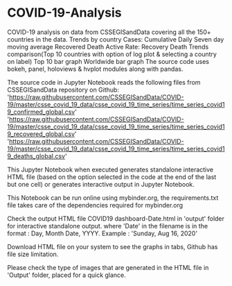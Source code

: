 # COVID-19-Analysis
COVID-19 analysis on data from CSSEGISandData covering all the 150+ countries in the data.
	Trends by country
		Cases:
			Cumulative
			Daily
			Seven day moving average
			Recovered
			Death
			Active
		Rate:
			Recovery
			Death
	Trends comparison(Top 10 countries with option of log plot & selecting a country on label)
	Top 10 bar graph
	Worldwide bar graph
The source code uses bokeh, panel, holoviews & hvplot modules along with pandas.

The source code in Jupyter Notebook reads the following files from CSSEGISandData repository on Github:
	'https://raw.githubusercontent.com/CSSEGISandData/COVID-19/master/csse_covid_19_data/csse_covid_19_time_series/time_series_covid19_confirmed_global.csv'
	'https://raw.githubusercontent.com/CSSEGISandData/COVID-19/master/csse_covid_19_data/csse_covid_19_time_series/time_series_covid19_recovered_global.csv'
	'https://raw.githubusercontent.com/CSSEGISandData/COVID-19/master/csse_covid_19_data/csse_covid_19_time_series/time_series_covid19_deaths_global.csv'

This Jupyter Notebook when executed generates standalone interactive HTML file (based on the option selected in the code at the end of the last but one cell) or generates interactive output in Jupyter Notebook.

This Notebook can be run online using mybinder.org, the requirements.txt file takes care of the dependencies required for mybinder.org

Check the output HTML file COVID19 dashboard-Date.html in 'output' folder for interactive standalone output.
	where 'Date' in the filename is in the format : Day, Month Date, YYYY. Example : 'Sunday, Aug 16, 2020'

Download HTML file on your system to see the graphs in tabs, Github has file size limitation.

Please check the type of images that are generated in the HTML file in 'Output' folder, placed for a quick glance.

